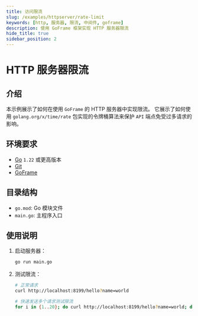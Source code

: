 ```yaml
---
title: 访问限流
slug: /examples/httpserver/rate-limit
keywords: [http, 服务器, 限流, 中间件, goframe]
description: 使用 GoFrame 框架实现 HTTP 服务器限流
hide_title: true
sidebar_position: 2
---
```


# HTTP 服务器限流

## 介绍

本示例展示了如何在使用 `GoFrame` 的 HTTP 服务器中实现限流。
它展示了如何使用 `golang.org/x/time/rate` 包实现的令牌桶算法来保护 `API` 端点免受过多请求的影响。


## 环境要求

- [Go](https://golang.org/dl/) `1.22` 或更高版本
- [Git](https://git-scm.com/downloads)
- [GoFrame](https://goframe.org)

## 目录结构

- `go.mod`: Go 模块文件
- `main.go`: 主程序入口

## 使用说明

1. 启动服务器：
   ```bash
   go run main.go
   ```

2. 测试限流：
   ```bash
   # 正常请求
   curl http://localhost:8199/hello?name=world
   
   # 快速发送多个请求测试限流
   for i in {1..20}; do curl http://localhost:8199/hello?name=world; done
   ```
